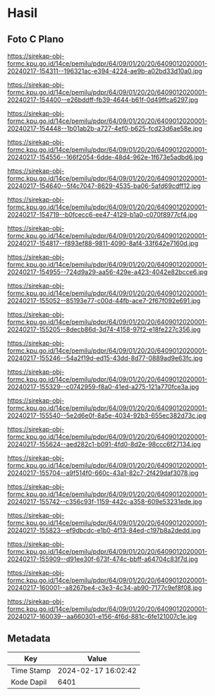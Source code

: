 # Hasil

## Foto C Plano

https://sirekap-obj-formc.kpu.go.id/14ce/pemilu/pdpr/64/09/01/20/20/6409012020001-20240217-154311--196321ac-e394-4224-ae9b-a02bd33d10a0.jpg

https://sirekap-obj-formc.kpu.go.id/14ce/pemilu/pdpr/64/09/01/20/20/6409012020001-20240217-154400--e26bddff-fb39-4644-b61f-0d49ffca6297.jpg

https://sirekap-obj-formc.kpu.go.id/14ce/pemilu/pdpr/64/09/01/20/20/6409012020001-20240217-154448--1b01ab2b-a727-4ef0-b625-fcd23d6ae58e.jpg

https://sirekap-obj-formc.kpu.go.id/14ce/pemilu/pdpr/64/09/01/20/20/6409012020001-20240217-154556--166f2054-6dde-48d4-962e-1f673e5adbd6.jpg

https://sirekap-obj-formc.kpu.go.id/14ce/pemilu/pdpr/64/09/01/20/20/6409012020001-20240217-154640--5f4c7047-8629-4535-ba06-5afd69cdff12.jpg

https://sirekap-obj-formc.kpu.go.id/14ce/pemilu/pdpr/64/09/01/20/20/6409012020001-20240217-154719--b0fcecc6-ee47-4129-b1a0-c070f8977cf4.jpg

https://sirekap-obj-formc.kpu.go.id/14ce/pemilu/pdpr/64/09/01/20/20/6409012020001-20240217-154817--f893ef88-9811-4090-8af4-33f642e7160d.jpg

https://sirekap-obj-formc.kpu.go.id/14ce/pemilu/pdpr/64/09/01/20/20/6409012020001-20240217-154955--724d9a29-aa56-429e-a423-4042e82bcce6.jpg

https://sirekap-obj-formc.kpu.go.id/14ce/pemilu/pdpr/64/09/01/20/20/6409012020001-20240217-155052--85193e77-c00d-44fb-ace7-2f67f092e691.jpg

https://sirekap-obj-formc.kpu.go.id/14ce/pemilu/pdpr/64/09/01/20/20/6409012020001-20240217-155205--8decb86d-3d74-4158-97f2-e18fe227c356.jpg

https://sirekap-obj-formc.kpu.go.id/14ce/pemilu/pdpr/64/09/01/20/20/6409012020001-20240217-155246--54a2f19d-ed15-43dd-8d77-0889ad9e63fc.jpg

https://sirekap-obj-formc.kpu.go.id/14ce/pemilu/pdpr/64/09/01/20/20/6409012020001-20240217-155329--c0742959-f8a0-41ed-a275-121a770fce3a.jpg

https://sirekap-obj-formc.kpu.go.id/14ce/pemilu/pdpr/64/09/01/20/20/6409012020001-20240217-155540--5e2d6e0f-8a5e-4034-92b3-655ec382d73c.jpg

https://sirekap-obj-formc.kpu.go.id/14ce/pemilu/pdpr/64/09/01/20/20/6409012020001-20240217-155624--aed282c1-b091-4fd0-8d2e-98ccc6f27134.jpg

https://sirekap-obj-formc.kpu.go.id/14ce/pemilu/pdpr/64/09/01/20/20/6409012020001-20240217-155704--a9f514f0-660c-43a1-82c7-2f429daf3078.jpg

https://sirekap-obj-formc.kpu.go.id/14ce/pemilu/pdpr/64/09/01/20/20/6409012020001-20240217-155742--c356c93f-1159-442c-a358-609e53231ede.jpg

https://sirekap-obj-formc.kpu.go.id/14ce/pemilu/pdpr/64/09/01/20/20/6409012020001-20240217-155823--ef9dbcdc-e1b0-4f13-84ed-c197b8a2dedd.jpg

https://sirekap-obj-formc.kpu.go.id/14ce/pemilu/pdpr/64/09/01/20/20/6409012020001-20240217-155909--d91ee30f-673f-474c-bbff-a64704c83f7d.jpg

https://sirekap-obj-formc.kpu.go.id/14ce/pemilu/pdpr/64/09/01/20/20/6409012020001-20240217-160001--a8267be4-c3e3-4c34-ab90-7177c9ef8f08.jpg

https://sirekap-obj-formc.kpu.go.id/14ce/pemilu/pdpr/64/09/01/20/20/6409012020001-20240217-160039--aa660301-e156-4f6d-881c-6fe121007c1e.jpg


## Metadata

| Key        | Value               |
| ---------- | ------------------- |
| Time Stamp | 2024-02-17 16:02:42 |
| Kode Dapil | 6401                |



